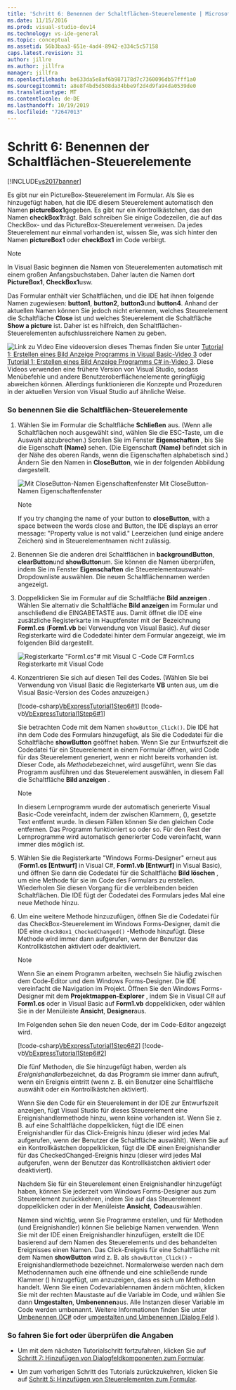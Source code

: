 ```yaml
---
title: 'Schritt 6: Benennen der Schaltflächen-Steuerelemente | Microsoft-Dokumentation'
ms.date: 11/15/2016
ms.prod: visual-studio-dev14
ms.technology: vs-ide-general
ms.topic: conceptual
ms.assetid: 56b3baa3-651e-4ad4-8942-e334c5c57158
caps.latest.revision: 31
author: jillre
ms.author: jillfra
manager: jillfra
ms.openlocfilehash: be633da5e8af6b987178d7c7360096db57fff1a0
ms.sourcegitcommit: a8e8f4bd5d508da34bbe9f2d4d9fa94da0539de0
ms.translationtype: MT
ms.contentlocale: de-DE
ms.lasthandoff: 10/19/2019
ms.locfileid: "72647013"
---
```

# <a name="step-6-name-your-button-controls"></a>Schritt 6: Benennen der Schaltflächen-Steuerelemente
[!INCLUDE[vs2017banner](../includes/vs2017banner.md)]

Es gibt nur ein PictureBox-Steuerelement im Formular. Als Sie es hinzugefügt haben, hat die IDE diesem Steuerelement automatisch den Namen **pictureBox1**gegeben. Es gibt nur ein Kontrollkästchen, das den Namen **checkBox1**trägt. Bald schreiben Sie einige Codezeilen, die auf das CheckBox- und das PictureBox-Steuerelement verweisen. Da jedes Steuerelement nur einmal vorhanden ist, wissen Sie, was sich hinter den Namen **pictureBox1** oder **checkBox1** im Code verbirgt.

> [!NOTE]
> In Visual Basic beginnen die Namen von Steuerelementen automatisch mit einem großen Anfangsbuchstaben. Daher lauten die Namen dort **PictureBox1**, **CheckBox1**usw.

 Das Formular enthält vier Schaltflächen, und die IDE hat ihnen folgende Namen zugewiesen: **button1**, **button2**, **button3**und **button4**. Anhand der aktuellen Namen können Sie jedoch nicht erkennen, welches Steuerelement die Schaltfläche **Close** ist und welches Steuerelement die Schaltfläche **Show a picture** ist. Daher ist es hilfreich, den Schaltflächen-Steuerelementen aufschlussreichere Namen zu geben.

 ![Link zu Video](../data-tools/media/playvideo.gif "Wiedergeben") Eine videoversion dieses Themas finden Sie unter [Tutorial 1: Erstellen eines Bild Anzeige Programms in Visual Basic-Video 3](http://go.microsoft.com/fwlink/?LinkId=205213) oder [Tutorial 1: Erstellen eines Bild Anzeige Programms C# in-Video 3](http://go.microsoft.com/fwlink/?LinkId=205202). Diese Videos verwenden eine frühere Version von Visual Studio, sodass Menübefehle und andere Benutzeroberflächenelemente geringfügig abweichen können. Allerdings funktionieren die Konzepte und Prozeduren in der aktuellen Version von Visual Studio auf ähnliche Weise.

### <a name="to-name-your-button-controls"></a>So benennen Sie die Schaltflächen-Steuerelemente

1. Wählen Sie im Formular die Schaltfläche **Schließen** aus. (Wenn alle Schaltflächen noch ausgewählt sind, wählen Sie die ESC-Taste, um die Auswahl abzubrechen.) Scrollen Sie im Fenster **Eigenschaften** , bis Sie die Eigenschaft **(Name)** sehen. (Die Eigenschaft **(Name)** befindet sich in der Nähe des oberen Rands, wenn die Eigenschaften alphabetisch sind.) Ändern Sie den Namen in **CloseButton**, wie in der folgenden Abbildung dargestellt.

     ![Mit CloseButton-Namen Eigenschaftenfenster](../ide/media/express-setnameproperty.png "Express_SetNameProperty") Mit CloseButton-Namen Eigenschaftenfenster

    > [!NOTE]
    > If you try changing the name of your button to **closeButton**, with a space between the words close and Button, the IDE displays an error message: "Property value is not valid." Leerzeichen (und einige andere Zeichen) sind in Steuerelementnamen nicht zulässig.

2. Benennen Sie die anderen drei Schaltflächen in **backgroundButton**, **clearButton**und **showButton**um. Sie können die Namen überprüfen, indem Sie im Fenster **Eigenschaften** die Steuerelementauswahl-Dropdownliste auswählen. Die neuen Schaltflächennamen werden angezeigt.

3. Doppelklicken Sie im Formular auf die Schaltfläche **Bild anzeigen** . Wählen Sie alternativ die Schaltfläche **Bild anzeigen** im Formular und anschließend die EINGABETASTE aus. Damit öffnet die IDE eine zusätzliche Registerkarte im Hauptfenster mit der Bezeichnung **Form1.cs** (**Form1.vb** bei Verwendung von Visual Basic). Auf dieser Registerkarte wird die Codedatei hinter dem Formular angezeigt, wie im folgenden Bild dargestellt.

     ![Registerkarte "Form1.cs"&#35; mit Visual C](../ide/media/express-showbuttoncode.png "Express_ShowButtonCode") -Code C# Form1.cs Registerkarte mit Visual Code

4. Konzentrieren Sie sich auf diesen Teil des Codes. (Wählen Sie bei Verwendung von Visual Basic die Registerkarte **VB** unten aus, um die Visual Basic-Version des Codes anzuzeigen.)

     [!code-csharp[VbExpressTutorial1Step6#1](../snippets/csharp/VS_Snippets_VBCSharp/vbexpresstutorial1step6/cs/form1.cs#1)]
     [!code-vb[VbExpressTutorial1Step6#1](../snippets/visualbasic/VS_Snippets_VBCSharp/vbexpresstutorial1step6/vb/form1.vb#1)]

     Sie betrachten Code mit dem Namen `showButton_Click()`. Die IDE hat ihn dem Code des Formulars hinzugefügt, als Sie die Codedatei für die Schaltfläche **showButton** geöffnet haben. Wenn Sie zur Entwurfszeit die Codedatei für ein Steuerelement in einem Formular öffnen, wird Code für das Steuerelement generiert, wenn er nicht bereits vorhanden ist. Dieser Code, als *Methode*bezeichnet, wird ausgeführt, wenn Sie das Programm ausführen und das Steuerelement auswählen, in diesem Fall die Schaltfläche **Bild anzeigen** .

    > [!NOTE]
    > In diesem Lernprogramm wurde der automatisch generierte Visual Basic-Code vereinfacht, indem der zwischen Klammern, (), gesetzte Text entfernt wurde. In diesen Fällen können Sie den gleichen Code entfernen. Das Programm funktioniert so oder so. Für den Rest der Lernprogramme wird automatisch generierter Code vereinfacht, wann immer dies möglich ist.

5. Wählen Sie die Registerkarte "Windows Forms-Designer" erneut aus (**Form1.cs [Entwurf]** in Visual C#, **Form1.vb [Entwurf]** in Visual Basic), und öffnen Sie dann die Codedatei für die Schaltfläche **Bild löschen** , um eine Methode für sie im Code des Formulars zu erstellen. Wiederholen Sie diesen Vorgang für die verbleibenden beiden Schaltflächen. Die IDE fügt der Codedatei des Formulars jedes Mal eine neue Methode hinzu.

6. Um eine weitere Methode hinzuzufügen, öffnen Sie die Codedatei für das CheckBox-Steuerelement im Windows Forms-Designer, damit die IDE eine `checkBox1_CheckedChanged()` -Methode hinzufügt. Diese Methode wird immer dann aufgerufen, wenn der Benutzer das Kontrollkästchen aktiviert oder deaktiviert.

    > [!NOTE]
    > Wenn Sie an einem Programm arbeiten, wechseln Sie häufig zwischen dem Code-Editor und dem Windows Forms-Designer. Die IDE vereinfacht die Navigation im Projekt. Öffnen Sie den Windows Forms-Designer mit dem **Projektmappen-Explorer** , indem Sie in Visual C# auf **Form1.cs** oder in Visual Basic auf **Form1.vb** doppelklicken, oder wählen Sie in der Menüleiste **Ansicht**, **Designer**aus.

     Im Folgenden sehen Sie den neuen Code, der im Code-Editor angezeigt wird.

     [!code-csharp[VbExpressTutorial1Step6#2](../snippets/csharp/VS_Snippets_VBCSharp/vbexpresstutorial1step6/cs/form1.cs#2)]
     [!code-vb[VbExpressTutorial1Step6#2](../snippets/visualbasic/VS_Snippets_VBCSharp/vbexpresstutorial1step6/vb/form1.vb#2)]

     Die fünf Methoden, die Sie hinzugefügt haben, werden als *Ereignishandler*bezeichnet, da das Programm sie immer dann aufruft, wenn ein Ereignis eintritt (wenn z. B. ein Benutzer eine Schaltfläche auswählt oder ein Kontrollkästchen aktiviert).

     Wenn Sie den Code für ein Steuerelement in der IDE zur Entwurfszeit anzeigen, fügt Visual Studio für dieses Steuerelement eine Ereignishandlermethode hinzu, wenn keine vorhanden ist. Wenn Sie z. B. auf eine Schaltfläche doppelklicken, fügt die IDE einen Ereignishandler für das Click-Ereignis hinzu (dieser wird jedes Mal aufgerufen, wenn der Benutzer die Schaltfläche auswählt). Wenn Sie auf ein Kontrollkästchen doppelklicken, fügt die IDE einen Ereignishandler für das CheckedChanged-Ereignis hinzu (dieser wird jedes Mal aufgerufen, wenn der Benutzer das Kontrollkästchen aktiviert oder deaktiviert).

     Nachdem Sie für ein Steuerelement einen Ereignishandler hinzugefügt haben, können Sie jederzeit vom Windows Forms-Designer aus zum Steuerelement zurückkehren, indem Sie auf das Steuerelement doppelklicken oder in der Menüleiste **Ansicht**, **Code**auswählen.

     Namen sind wichtig, wenn Sie Programme erstellen, und für Methoden (und Ereignishandler) können Sie beliebige Namen verwenden. Wenn Sie mit der IDE einen Ereignishandler hinzufügen, erstellt die IDE basierend auf dem Namen des Steuerelements und des behandelten Ereignisses einen Namen. Das Click-Ereignis für eine Schaltfläche mit dem Namen **showButton** wird z. B. als `showButton_Click()` -Ereignishandlermethode bezeichnet. Normalerweise werden nach dem Methodennamen auch eine öffnende und eine schließende runde Klammer () hinzugefügt, um anzuzeigen, dass es sich um Methoden handelt. Wenn Sie einen Codevariablennamen ändern möchten, klicken Sie mit der rechten Maustaste auf die Variable im Code, und wählen Sie dann **Umgestalten**, **Umbenennen**aus. Alle Instanzen dieser Variable im Code werden umbenannt. Weitere Informationen finden Sie unter [Umbenennen ()C#](../csharp-ide/rename-refactoring-csharp.md) oder [umgestalten und Umbenennen (Dialog Feld](https://msdn.microsoft.com/library/001d2d81-9bb6-4e8e-ae3a-20c0daaa3959) ).

### <a name="to-continue-or-review"></a>So fahren Sie fort oder überprüfen die Angaben

- Um mit dem nächsten Tutorialschritt fortzufahren, klicken Sie auf [Schritt 7: Hinzufügen von Dialogfeldkomponenten zum Formular](../ide/step-7-add-dialog-components-to-your-form.md).

- Um zum vorherigen Schritt des Tutorials zurückzukehren, klicken Sie auf [Schritt 5: Hinzufügen von Steuerelementen zum Formular](../ide/step-5-add-controls-to-your-form.md).
